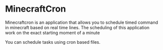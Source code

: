 # MinecraftCron

Minecraftcron is an application that allows you to schedule timed command in minecraft based on real time lines.
The scheduling of this application work on the exact starting moment of a minute

You can schedule tasks using cron based files.

